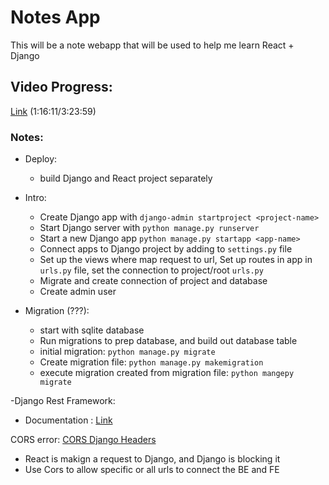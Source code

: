 # Notes App
This will be a note webapp that will be used to help me learn React + Django

## Video Progress:
[Link](https://www.youtube.com/watch?v=tYKRAXIio28&ab_channel=DennisIvy) (1:16:11/3:23:59)

### Notes:
- Deploy:
  - build Django and React project separately

- Intro:
  - Create Django app with `django-admin startproject <project-name>`
  - Start Django server with `python manage.py runserver`
  - Start a new Django app `python manage.py startapp <app-name>`
  - Connect apps to Django project by adding to `settings.py` file
  - Set up the views where map request to url, Set up routes in app in `urls.py` file, set the connection to project/root `urls.py`
  - Migrate and create connection of project and database
  - Create admin user

- Migration (???):
  - start with sqlite database
  - Run migrations to prep database, and build out database table
  - initial migration: `python manage.py migrate`
  - Create migration file: `python manage.py makemigration`
  - execute migration created from migration file: `python mangepy migrate`

-Django Rest Framework:
  - Documentation : [Link](https://www.django-rest-framework.org/)


CORS error: [CORS Django Headers](https://pypi.org/project/django-cors-headers/#description)
- React is makign a request to Django, and Django is blocking it 
- Use Cors to allow specific or all urls to connect the BE and FE
